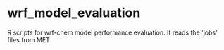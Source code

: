 # wrf_model_evaluation
R scripts for wrf-chem model performance evaluation. It reads the 'jobs' files from MET
